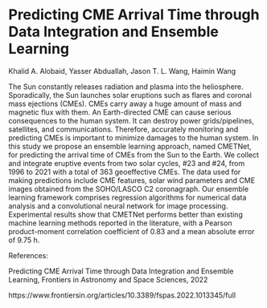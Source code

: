 # Predicting CME Arrival Time through Data Integration and Ensemble Learning
<p>Khalid A. Alobaid, Yasser Abduallah, Jason T. L. Wang, Haimin Wang </p>
<p>The Sun constantly releases radiation and plasma into the heliosphere.
Sporadically, the Sun launches solar eruptions such as flares and coronal
mass ejections (CMEs). CMEs carry away a huge amount of mass and
magnetic flux with them. An Earth-directed CME can cause serious
consequences to the human system. It can destroy power grids/pipelines,
satellites, and communications. Therefore, accurately
monitoring and predicting CMEs is important to minimize damages to
the human system. In this study we propose an ensemble learning
approach, named CMETNet, for predicting the arrival time of CMEs from
the Sun to the Earth. We collect and integrate eruptive events from two solar
cycles, #23 and #24, from 1996 to 2021 with a total of 363 geoeffective
CMEs. The data used for making predictions include CME features, solar
wind parameters and CME images obtained from the SOHO/LASCO
C2 coronagraph. Our ensemble learning framework comprises
regression algorithms for numerical data analysis and a convolutional
neural network for image processing. Experimental results show that
CMETNet performs better than existing machine learning methods
reported in the literature, with a Pearson product-moment correlation
coefficient of 0.83 and a mean absolute error of 9.75 h.</p>
<p>References:</p>
Predicting CME Arrival Time through Data Integration and Ensemble Learning, Frontiers in Astronomy and Space Sciences, 2022</p>
<p>https://www.frontiersin.org/articles/10.3389/fspas.2022.1013345/full</p>

